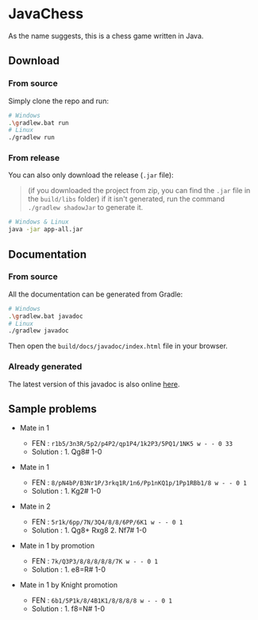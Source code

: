 # JavaChess

As the name suggests, this is a chess game written in Java.

## Download

### From source

Simply clone the repo and run:

```bash
# Windows
.\gradlew.bat run
# Linux
./gradlew run
```

### From release

You can also only download the release (`.jar` file):  
> (if you downloaded the project from zip, you can find the `.jar` file in the `build/libs` folder)
> if it isn't generated, run the command `./gradlew shadowJar` to generate it.

```bash
# Windows & Linux
java -jar app-all.jar
```

## Documentation

### From source

All the documentation can be generated from Gradle:

```bash
# Windows
.\gradlew.bat javadoc
# Linux
./gradlew javadoc
```

Then open the `build/docs/javadoc/index.html` file in your browser.

### Already generated

The latest version of this javadoc is also online [here](https://javachess.clement-reniers.fr).

## Sample problems

- Mate in 1
  - FEN : `r1b5/3n3R/5p2/p4P2/qp1P4/1k2P3/5PQ1/1NK5 w - - 0 33`
  - Solution : 1. Qg8# 1-0

- Mate in 1
  - FEN : `8/pN4bP/B3Nr1P/3rkq1R/1n6/Pp1nKQ1p/1Pp1RBb1/8 w - - 0 1`
  - Solution : 1. Kg2# 1-0

- Mate in 2
  - FEN : `5r1k/6pp/7N/3Q4/8/8/6PP/6K1 w - - 0 1`
  - Solution : 1. Qg8+ Rxg8 2. Nf7# 1-0

- Mate in 1 by promotion
  - FEN : `7k/Q3P3/8/8/8/8/8/7K w - - 0 1`
  - Solution : 1. e8=R# 1-0

- Mate in 1 by Knight promotion
  - FEN : `6b1/5P1k/8/4B1K1/8/8/8/8 w - - 0 1`
  - Solution : 1. f8=N# 1-0